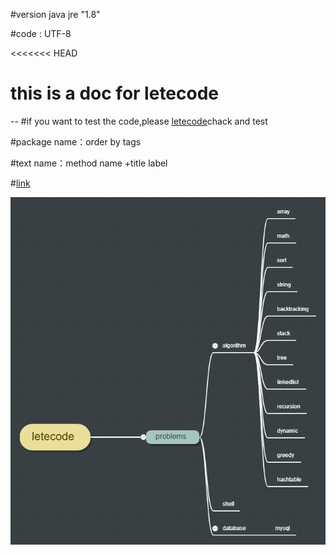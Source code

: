 #version java jre "1.8" 

#code : UTF-8 

<<<<<<< HEAD 
# this is a doc for letecode
--
#if you want to test the code,please [letecode](https://leetcode.com/)chack and test

#package name：order by tags

#text name：method name +title label

#[link](https://github.com/small-Teenager/letecode.git)

![](letecode.png)  
